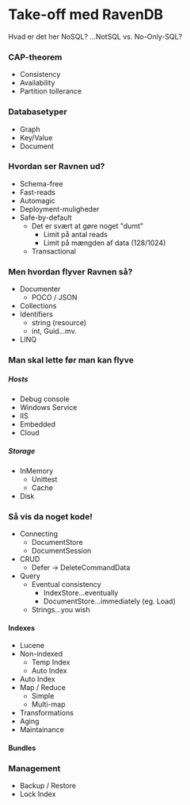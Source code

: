 # Take-off med RavenDB

Hvad er det her NoSQL? ...NotSQL vs. No-Only-SQL?

### CAP-theorem

* Consistency
* Availability
* Partition tollerance

### Databasetyper

* Graph
* Key/Value
* Document

### Hvordan ser Ravnen ud?

* Schema-free
* Fast-reads
* Automagic
* Deployment-muligheder
* Safe-by-default
	* Det er svært at gøre noget "dumt"
		* Limit på antal reads
		* Limit på mængden af data (128/1024)
	* Transactional

### Men hvordan flyver Ravnen så?

* Documenter
	* POCO / JSON
* Collections
* Identifiers
	* string (resource)
	* int, Guid...mv.
* LINQ

### Man skal lette før man kan flyve

##### Hosts

* Debug console
* Windows Service
* IIS
* Embedded
* Cloud

##### Storage
* InMemory
	* Unittest
	* Cache
* Disk

### Så vis da noget kode!

* Connecting
	* DocumentStore
	* DocumentSession
* CRUD
	* Defer -> DeleteCommandData
* Query
	* Eventual consistency
		* IndexStore...eventually
		* DocumentStore...immediately (eg. Load)
	* Strings...you wish

#### Indexes

* Lucene
* Non-indexed
	* Temp Index
	* Auto Index
* Auto Index
* Map / Reduce
	* Simple
	* Multi-map
* Transformations
* Aging
* Maintainance

#### Bundles

### Management

* Backup / Restore
* Lock Index